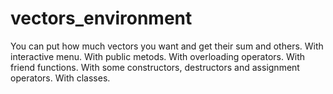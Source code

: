# vectors_environment

  You can put how much vectors you want and get their sum and others. With interactive menu.
With public metods.
With overloading operators.
With friend functions.
With some constructors, destructors and assignment operators.
With classes.
